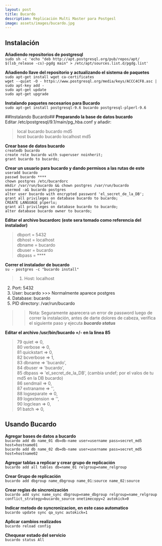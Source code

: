 ```yaml
---
layout: post
title: Bucardo
description: Replicación Multi Master para Postgesl
image: assets/images/bucardo.jpg
---
```

## Instalación ##
**Añadiendo repositorios de postgresql**  
`sudo sh -c 'echo "deb http://apt.postgresql.org/pub/repos/apt/ $(lsb_release -cs)-pgdg main" > /etc/apt/sources.list.d/pgdg.list'`  

**Añadiendo llave del repositorio y actualizando el sistema de paquetes**  
 `sudo apt-get install wget ca-certificates`  
 `wget --quiet -O - https://www.postgresql.org/media/keys/ACCC4CF8.asc | sudo apt-key add -`  
 `sudo apt-get update`  
 `sudo apt-get upgrade`  

**Instalando paquetes necesarios para Bucardo**  
`sudo apt-get install postgresql-9.6 bucardo postgresql-plperl-9.6`  

##Instalando Bucardo##
**Preparando la base de datos bucardo**  
Editar /etc/postgresql/9.1/main/pg_hba.conf y añadir:  
> local   	bucardo         bucardo                                 md5  
 host		bucardo			bucardo			localhost				md5  

**Crear base de datos bucardo**  
`createdb bucardo`  
`create role bucardo with superuser noinherit;`  
`grant bucardo to bucardo;`  

**Crear un usuario para bucardo y dando permisos a las rutas de este**  
 `useradd bucardo`  
`passwd bucardo ****`  
`chown postgres /etc/bucardorc`  
`mkdir /var/run/bucardo && chown postgres /var/run/bucardo`  
`usermod -aG bucardo postgres`  
`alter user bucardo with encrypted password 'el_secret_de_la_DB';`  
`grant all privileges on database bucardo to bucardo;`  
`CREATE LANGUAGE plperlu;`  
`grant all privileges on database bucardo to bucardo;`  
`alter database bucardo owner to bucardo;`  

**Editar el archivo bucardorc (este sera tomado como referencia del instalador)**  
> dbport = 5432  
 dbhost = localhost  
 dbname = bucardo  
 dbuser = bucardo  
 dbpass = ****  

**Correr el instalador de bucardo**  
`su - postgres -c "bucardo install"`  
> 1. Host:           localhost  
 2. Port:           5432  
 3. User:           bucardo >>> Normalmente aparece postgres  
 4. Database:       bucardo  
 5. PID directory:  /var/run/bucardo  
>> Nota: Seguramente aparecera un error de password luego de correr la instalación, antes de darte dolores de cabeza, verifica el siguiente paso y ejecuta ***bucardo status***  

**Editar el archivo /usr/bin/bucardo +/- en la linea 85**  
>   79               quiet        => 0,  
   80               verbose      => 0,  
   81               quickstart   => 0,  
   82               bcverbose    => 1,  
   83               dbname       => 'bucardo',  
   84               dbuser       => 'bucardo',  
   85               dbpass       => 'el_secret_de_la_DB', (cambia undef; por el valos de tu md5 en la DB bucardo)  
   86               sendmail     => 0,  
   87               extraname    => '',  
   88               logseparate  => 0,  
   89               logextension => '',  
   90               logclean     => 0,  
   91               batch        => 0,  

## Usando Bucardo ##
**Agregar bases de datos a bucardo**  
`bucardo add db name_01 db=db-name user=username pass=secret_md5 host=hostname01`  
`bucardo add db name_02 db=db-name user=username pass=secret_md5 host=hostname02`  

**Agregar tablas a replicar y crear grupo de replicación**  
`bucardo add all tables db=name_01 relgroup=name_relgroup`  

**Crear Grupo de replicación**  
`bucardo add dbgroup name_dbgroup name_01:source name_02:source`  

**Crear reglas de sincronización**  
`bucardo add sync name_sync dbgroup=name_dbgroup relgroup=name_relgroup conflict_strategy=bucardo_source onetimecopy=2 autokick=0`  

**Indicar metodo de syncronizacion, en este caso automatico**  
`bucardo update sync qa_sync autokick=1`  

**Aplicar cambios realizados**  
`bucardo reload config`  

**Chequear estado del servicio**  
`bucardo status All`  